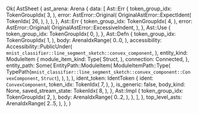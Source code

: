 Ok(
    AstSheet {
        ast_arena: Arena {
            data: [
                Ast::Err {
                    token_group_idx: TokenGroupIdx(
                        3,
                    ),
                    error: AstError::Original(
                        OriginalAstError::ExpectIdent(
                            TokenIdx(
                                26,
                            ),
                        ),
                    ),
                },
                Ast::Err {
                    token_group_idx: TokenGroupIdx(
                        4,
                    ),
                    error: AstError::Original(
                        OriginalAstError::ExcessiveIndent,
                    ),
                },
                Ast::Use {
                    token_group_idx: TokenGroupIdx(
                        0,
                    ),
                },
                Ast::Defn {
                    token_group_idx: TokenGroupIdx(
                        1,
                    ),
                    body: ArenaIdxRange(
                        0..0,
                    ),
                    accessibility: Accessibility::PublicUnder(
                        `mnist_classifier::line_segment_sketch::convex_component`,
                    ),
                    entity_kind: ModuleItem {
                        module_item_kind: Type(
                            Struct,
                        ),
                        connection: Connected,
                    },
                    entity_path: Some(
                        EntityPath::ModuleItem(
                            ModuleItemPath::Type(
                                TypePath(`mnist_classifier::line_segment_sketch::convex_component::ConvexComponent`, `Struct`),
                            ),
                        ),
                    ),
                    ident_token: IdentToken {
                        ident: `ConvexComponent`,
                        token_idx: TokenIdx(
                            7,
                        ),
                    },
                    is_generic: false,
                    body_kind: None,
                    saved_stream_state: TokenIdx(
                        8,
                    ),
                },
                Ast::Impl {
                    token_group_idx: TokenGroupIdx(
                        2,
                    ),
                    body: ArenaIdxRange(
                        0..2,
                    ),
                },
            ],
        },
        top_level_asts: ArenaIdxRange(
            2..5,
        ),
    },
)